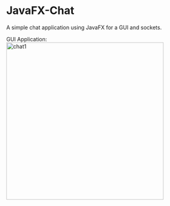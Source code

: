 # JavaFX-Chat
A simple chat application using JavaFX for a GUI and sockets.

GUI Application:
<img width="414" alt="chat1" src="https://user-images.githubusercontent.com/72892818/155857507-2e40ee70-fb01-4527-baf2-1cfd418800f1.PNG">
